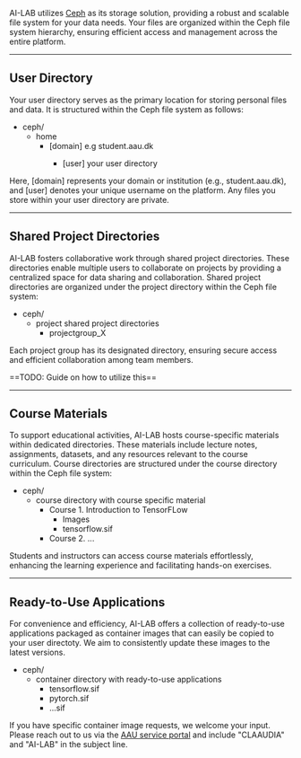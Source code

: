 AI-LAB utilizes [Ceph](https://docs.ceph.com/) as its storage solution, providing a robust and scalable file system for your data needs. Your files are organized within the Ceph file system hierarchy, ensuring efficient access and management across the entire platform.

<hr>

## User Directory
Your user directory serves as the primary location for storing personal files and data. It is structured within the Ceph file system as follows:

<div class="tree">
    <ul>
    <li><i class="fa fa-folder-open"></i> ceph/
        <ul>
        <li><i class="fa fa-folder-open"></i> home
            <ul>
            <li><i class="fa fa-folder-open"></i> [domain] <span>e.g student.aau.dk<span>
                <ul>
                <li><i class="fa fa-folder"></i> [user] <span>your user directory </span>
                </li>
                </ul>
            </li>
            </ul>
        </li>
        </ul>
    </li>
    </ul>
</div>

Here, [domain] represents your domain or institution (e.g., student.aau.dk), and [user] denotes your unique username on the platform. Any files you store within your user directory are private.

<hr>

## Shared Project Directories
AI-LAB fosters collaborative work through shared project directories. These directories enable multiple users to collaborate on projects by providing a centralized space for data sharing and collaboration. Shared project directories are organized under the project directory within the Ceph file system:

<div class="tree">
    <ul>
    <li><i class="fa fa-folder-open"></i> ceph/
        <ul>
        <li><i class="fa fa-folder-open"></i> project <span>shared project directories</span>
            <ul>
            <li><i class="fa fa-folder"></i> projectgroup_X
            </li>
            </ul>
        </li>
        </ul>
    </li>
    </ul>
</div>

Each project group has its designated directory, ensuring secure access and efficient collaboration among team members.

==TODO: Guide on how to utilize this==

<hr>

## Course Materials
To support educational activities, AI-LAB hosts course-specific materials within dedicated directories. These materials include lecture notes, assignments, datasets, and any resources relevant to the course curriculum. Course directories are structured under the course directory within the Ceph file system:

<div class="tree">
    <ul>
    <li><i class="fa fa-folder-open"></i> ceph/
        <ul>
        <li><i class="fa fa-folder-open"></i> course <span>directory with course specific material</span>
            <ul>
                <li><i class="fa fa-folder-open"></i> Course 1. Introduction to TensorFLow
                <ul>
                    <li><i class="fa fa-folder"></i> Images</li>
                    <li><i class="fa fa-file"></i> tensorflow.sif</li>
                </ul>
                </li>
                <li><i class="fa fa-folder-open"></i> Course 2. ...
            </li>
            </ul>
        </li>
        </ul>
    </li>
    </ul>
</div>

Students and instructors can access course materials effortlessly, enhancing the learning experience and facilitating hands-on exercises.

<hr>

## Ready-to-Use Applications
For convenience and efficiency, AI-LAB offers a collection of ready-to-use applications packaged as container images that can easily be copied to your user directoty. We aim to consistently update these images to the latest versions.

<div class="tree">
    <ul>
    <li><i class="fa fa-folder-open"></i> ceph/
        <ul>
        <li><i class="fa fa-folder-open"></i> container <span>directory with ready-to-use applications</span>
            <ul>
            <li><i class="fa fa-file"></i> tensorflow.sif</li>
            <li><i class="fa fa-file"></i> pytorch.sif</li>
            <li><i class="fa fa-file"></i> ...sif</li>
            </ul>
        </li>
        </ul>
    </li>
    </ul>
</div>

If you have specific container image requests, we welcome your input. Please reach out to us via the [AAU service portal](https://www.serviceportal.aau.dk/) and include "CLAAUDIA" and "AI-LAB" in the subject line.